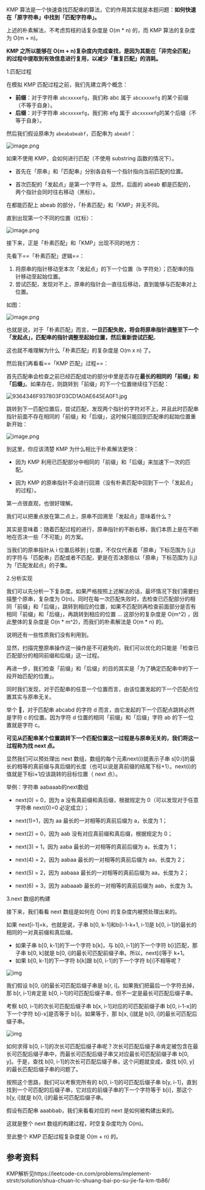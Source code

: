 KMP 算法是一个快速查找匹配串的算法，它的作用其实就是本题问题：**如何快速在「原字符串」中找到「匹配字符串」。**

上述的朴素解法，不考虑剪枝的话复杂度是 O(m * n) 的，而 KMP 算法的复杂度为 O(m + n)。

**KMP 之所以能够在 O(m + n)复杂度内完成查找，是因为其能在「非完全匹配」的过程中提取到有效信息进行复用，以减少「重复匹配」的消耗。**

1.匹配过程

在模拟 KMP 匹配过程之前，我们先建立两个概念：

- **前缀**：对于字符串 `abcxxxxefg`，我们称 abc 属于 `abcxxxxefg` 的某个前缀（不等于自身）。
- **后缀**：对于字符串 `abcxxxxefg`，我们称 efg 属于 `abcxxxxefg`的某个后缀（不等于自身）。

然后我们假设原串为 `abeababeabf`，匹配串为 `abeabf`：

![image.png](img/1618739635-lrhElP-image.png)

如果不使用 KMP，会如何进行匹配（不使用 substring 函数的情况下）。

- 首先在「原串」和「匹配串」分别各自有一个指针指向当前匹配的位置。

- 首次匹配的「发起点」是第一个字符 a。显然，后面的 abeab 都是匹配的，两个指针会同时往右移动（黑标）。

在都能匹配上 abeab 的部分，「朴素匹配」和「KMP」并无不同。

直到出现第一个不同的位置（红标）：

![image.png](img/1618741727-pqXsfg-image.png)

接下来，正是「朴素匹配」和「KMP」出现不同的地方：

先看下==「朴素匹配」逻辑==：

1. 将原串的指针移动至本次「发起点」的下一个位置（b 字符处）；匹配串的指针移动至起始位置。
2. 尝试匹配，发现对不上，原串的指针会一直往后移动，直到能够与匹配串对上位置。

如图：

![image.png](img/1618742678-lTXSgV-image.png)

也就是说，对于「朴素匹配」而言，**一旦匹配失败，将会将原串指针调整至下一个「发起点」，匹配串的指针调整至起始位置，然后重新尝试匹配**。

这也就不难理解为什么「朴素匹配」的复杂度是 O(m x n) 了。

然后我们再看看==「KMP 匹配」过程==：

首先匹配串会检查之前已经匹配成功的部分中里是否存在**最长的相同的「前缀」和「后缀」**。如果存在，则跳转到「前缀」的下一个位置继续往下匹配：

![9364346F937803F03CD1A0AE645EA0F1.jpg](img/1618845342-ydYJRp-9364346F937803F03CD1A0AE645EA0F1.jpg)

跳转到下一匹配位置后，尝试匹配，发现两个指针的字符对不上，并且此时匹配串指针前面不存在相同的「前缀」和「后缀」，这时候只能回到匹配串的起始位置重新开始：

![image.png](img/1618755191-ddejks-image.png)

到这里，你应该清楚 KMP 为什么相比于朴素解法更快：

- 因为 KMP 利用已匹配部分中相同的「前缀」和「后缀」来加速下一次的匹配。

- 因为 KMP 的原串指针不会进行回溯（没有朴素匹配中回到下一个「发起点」的过程）。

第一点很直观，也很好理解。

我们可以把重点放在第二点上，原串不回溯至「发起点」意味着什么？

其实是意味着：随着匹配过程的进行，原串指针的不断右移，我们本质上是在不断地在否决一些「不可能」的方案。

当我们的原串指针从 i 位置后移到 j 位置，不仅仅代表着「原串」下标范围为 [i,j) 的字符与「匹配串」匹配或者不匹配，更是在否决那些以「原串」下标范围为 [i,j) 为「匹配发起点」的子集。



2.分析实现

我们可以先分析一下复杂度。如果严格按照上述解法的话，最坏情况下我们需要扫描整个原串，复杂度为 O(n)。同时在每一次匹配失败时，去检查已匹配部分的相同「前缀」和「后缀」，跳转到相应的位置，如果不匹配则再检查前面部分是否有相同「前缀」和「后缀」，再跳转到相应的位置 ... 这部分的复杂度是 O(m^2) ，因此整体的复杂度是 O(n * m^2)，而我们的朴素解法是 O(m * n) 的。

说明还有一些性质我们没有利用到。

显然，扫描完整原串操作这一操作是不可避免的，我们可以优化的只能是「检查已匹配部分的相同前缀和后缀」这一过程。

再进一步，我们检查「前缀」和「后缀」的目的其实是「为了确定匹配串中的下一段开始匹配的位置」。

同时我们发现，对于匹配串的任意一个位置而言，由该位置发起的下一个匹配点位置其实与原串无关。

举个 🌰，对于匹配串 abcabd 的字符 d 而言，由它发起的下一个匹配点跳转必然是字符 c 的位置。因为字符 d 位置的相同「前缀」和「后缀」字符 ab 的下一位置就是字符 c。

**可见从匹配串某个位置跳转下一个匹配位置这一过程是与原串无关的，我们将这一过程称为找 next 点。**

显然我们可以预处理出 next 数组，数组的每个元素next(i)就表示子串 s[0:i]的最长的相等的真前缀与真后缀的长度（也可以说是真前缀的结尾下标+1）。next(i)的值就是下标i+1应该跳转的目标位置（ next 点）。

举例：字符串 aabaaab的next数组

- next(0) = 0，因为 a 没有真前缀和真后缀，根据规定为 0（可以发现对于任意字符串 next(0)=0 必定成立）；

- next(1)=1，因为 aa 最长的一对相等的真前后缀为 a，长度为 1；

- next(2) = 0，因为 aab 没有对应真前缀和真后缀，根据规定为 0；

- next(3) = 1，因为 aaba 最长的一对相等的真前后缀为 a，长度为 1；

- next(4) = 2，因为 aabaa 最长的一对相等的真前后缀为 aa，长度为 2；

- next(5) = 2，因为 aabaaa 最长的一对相等的真前后缀为 aa，长度为 2；

- next(6) = 3，因为 aabaaab 最长的一对相等的真前后缀为 aab，长度为 3。

3.next 数组的构建

接下来，我们看看 next 数组是如何在 O(m) 的复杂度内被预处理出来的。

如果 next[i-1]=k，也就是说，子串 b[0, k-1]和b[i-1-k+1, i-1]是 b[0, i-1]的最长的相同的一对真前缀和真后缀。

- 如果子串 b[0, k-1]的下一个字符 b[k]，与 b[0, i-1]的下一个字符 b[i]匹配，那子串 b[0, k]就是 b[0, i]的最长可匹配前缀子串。所以，next[i]等于 k+1。
- 如果 b[0, k-1]的下一字符 b[k]跟 b[0, i-1]的下一个字符 b[i]不相等呢？

![img](img/4caa532d03d3b455ca834245935e2819.jpg)

我们假设 b[0, i]的最长可匹配后缀子串是 b[r, i]。如果我们把最后一个字符去掉，那 b[r, i-1]肯定是 b[0, i-1]的可匹配后缀子串，但不一定是最长可匹配后缀子串。

考察 b[0, i-1]的次长可匹配后缀子串 b[x, i-1]对应的可匹配前缀子串 b[0, i-1-x]的下一个字符 b[i-x]是否等于 b[i]。如果等于，那 b[x, i]就是 b[0, i]的最长可匹配后缀子串。

![img](img/2a1845b494127c7244c82c7c59f2bfe1.jpg)

如何求得 b[0, i-1]的次长可匹配后缀子串呢？次长可匹配后缀子串肯定被包含在最长可匹配后缀子串中，而最长可匹配后缀子串又对应最长可匹配前缀子串 b[0, y]。于是，查找 b[0, i-1]的次长可匹配后缀子串，这个问题就变成，查找 b[0, y]的最长匹配后缀子串的问题了。

按照这个思路，我们可以考察完所有的 b[0, i-1]的可匹配后缀子串 b[y, i-1]，直到找到一个可匹配的后缀子串，它对应的前缀子串的下一个字符等于 b[i]，那这个 b[y, i]就是 b[0, i]的最长可匹配后缀子串。

假设有匹配串 aaabbab，我们来看看对应的 next 是如何被构建出来的。



这就是整个 next 数组的构建过程，时空复杂度均为 O(m)。

至此整个 KMP 匹配过程复杂度是 O(m + n) 的。

## 参考资料

KMP解析见https://leetcode-cn.com/problems/implement-strstr/solution/shua-chuan-lc-shuang-bai-po-su-jie-fa-km-tb86/